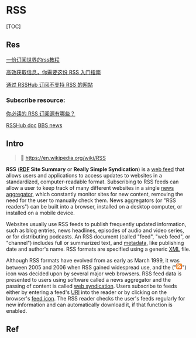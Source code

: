 # RSS

[TOC]



## Res

[一份订阅世界的rss教程](https://www.jianshu.com/p/a5fa5cd6d933)

[高效获取信息，你需要这份 RSS 入门指南](https://sspai.com/post/56391)

[通过 RSSHub 订阅不支持 RSS 的网站](https://sspai.com/post/47100)



### Subscribe resource:

[你必读的 RSS 订阅源有哪些？](https://www.zhihu.com/question/19580096)

[RSSHub doc](https://docs.rsshub.app)
[BBS news](https://www.bbc.co.uk/news/10628494)



## Intro

> :link: https://en.wikipedia.org/wiki/RSS

**RSS** (**[RDF](https://en.wikipedia.org/wiki/Resource_Description_Framework) Site Summary** or **Really Simple Syndication**) is a [web feed](https://en.wikipedia.org/wiki/Web_feed) that allows users and applications to access updates to websites in a standardized, computer-readable format. Subscribing to RSS feeds can allow a user to keep track of many different websites in a single [news aggregator](https://en.wikipedia.org/wiki/News_aggregator), which constantly monitor sites for new content, removing the need for the user to manually check them. News aggregators (or "RSS readers") can be built into a browser, installed on a desktop computer, or installed on a mobile device.

Websites usually use RSS feeds to publish frequently updated information, such as blog entries, news headlines, episodes of audio and video series, or for distributing podcasts. An RSS document (called "feed", "web feed", or "channel") includes full or summarized text, and [metadata](https://en.wikipedia.org/wiki/Metadata), like publishing date and author's name. RSS formats are specified using a generic [XML](https://en.wikipedia.org/wiki/XML) file.

Although RSS formats have evolved from as early as March 1999, it was between 2005 and 2006 when RSS gained widespread use, and the ("[![Feed-icon.svg](../../../../Assets/Pics/16px-Feed-icon.svg.png)](https://en.wikipedia.org/wiki/File:Feed-icon.svg)") icon was decided upon by several major web browsers. RSS feed data is presented to users using software called a news aggregator and the passing of content is called [web syndication](https://en.wikipedia.org/wiki/Web_syndication). Users subscribe to feeds either by entering a feed's [URI](https://en.wikipedia.org/wiki/Uniform_Resource_Identifier) into the reader or by clicking on the browser's [feed icon](https://en.wikipedia.org/wiki/Web_feed#Feed_icon). The RSS reader checks the user's feeds regularly for new information and can automatically download it, if that function is enabled.



## Ref
